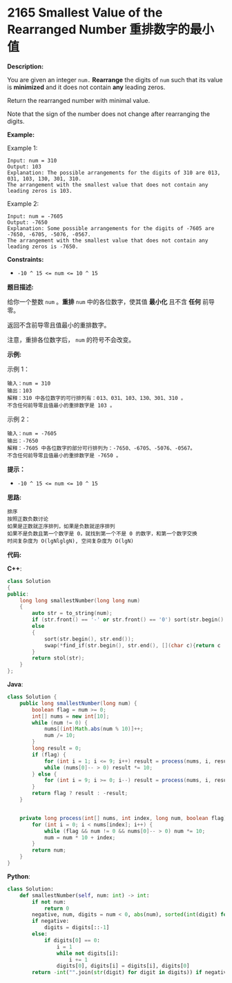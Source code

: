 # 2165 Smallest Value of the Rearranged Number 重排数字的最小值

__Description:__

You are given an integer `num.` __Rearrange__ the digits of `num` such that its value is __minimized__ and it does not contain __any__ leading zeros.

Return the rearranged number with minimal value.

Note that the sign of the number does not change after rearranging the digits.

__Example:__

Example 1:

```text
Input: num = 310
Output: 103
Explanation: The possible arrangements for the digits of 310 are 013, 031, 103, 130, 301, 310. 
The arrangement with the smallest value that does not contain any leading zeros is 103.
```

Example 2:

```text
Input: num = -7605
Output: -7650
Explanation: Some possible arrangements for the digits of -7605 are -7650, -6705, -5076, -0567.
The arrangement with the smallest value that does not contain any leading zeros is -7650.
```

__Constraints:__

- `-10 ^ 15 <= num <= 10 ^ 15`

__题目描述:__

给你一个整数 `num` 。__重排__ `num` 中的各位数字，使其值 __最小化__ 且不含 __任何__ 前导零。

返回不含前导零且值最小的重排数字。

注意，重排各位数字后， `num` 的符号不会改变。

__示例:__

示例 1：

```text
输入：num = 310
输出：103
解释：310 中各位数字的可行排列有：013、031、103、130、301、310 。
不含任何前导零且值最小的重排数字是 103 。
```

示例 2：

```text
输入：num = -7605
输出：-7650
解释：-7605 中各位数字的部分可行排列为：-7650、-6705、-5076、-0567。
不含任何前导零且值最小的重排数字是 -7650 。
```

__提示：__

- `-10 ^ 15 <= num <= 10 ^ 15`

__思路:__

```text
排序
按照正数负数讨论
如果是正数就正序排列，如果是负数就逆序排列
如果不是负数且第一个数字是 0，就找到第一个不是 0 的数字，和第一个数字交换
时间复杂度为 O(lgNlglgN), 空间复杂度为 O(lgN)
```

__代码:__

__C++__:

```C++
class Solution 
{
public:
    long long smallestNumber(long long num) 
    {
        auto str = to_string(num);
        if (str.front() == '-' or str.front() == '0') sort(str.begin() + 1, str.end(), greater());
        else
        {
            sort(str.begin(), str.end());
            swap(*find_if(str.begin(), str.end(), [](char c){return c != '0';}), *str.begin());
        }
        return stol(str);
    }
};
```

__Java__:

```Java
class Solution {
    public long smallestNumber(long num) {
        boolean flag = num >= 0;
        int[] nums = new int[10];
        while (num != 0) {
            nums[(int)Math.abs(num % 10)]++;
            num /= 10;
        }
        long result = 0;
        if (flag) {
            for (int i = 1; i <= 9; i++) result = process(nums, i, result, flag);
            while (nums[0]-- > 0) result *= 10;
        } else {
            for (int i = 9; i >= 0; i--) result = process(nums, i, result, flag);
        }
        return flag ? result : -result;
    }


    private long process(int[] nums, int index, long num, boolean flag) {
        for (int i = 0; i < nums[index]; i++) {
            while (flag && num != 0 && nums[0]-- > 0) num *= 10;
            num = num * 10 + index;
        }
        return num;
    }
}
```

__Python__:

```Python
class Solution:
    def smallestNumber(self, num: int) -> int:
        if not num:
            return 0
        negative, num, digits = num < 0, abs(num), sorted(int(digit) for digit in str(abs(num)))
        if negative:
            digits = digits[::-1]
        else:
            if digits[0] == 0:
                i = 1
                while not digits[i]:
                    i += 1
                digits[0], digits[i] = digits[i], digits[0]
        return -int("".join(str(digit) for digit in digits)) if negative else int("".join(str(digit) for digit in digits))
```
